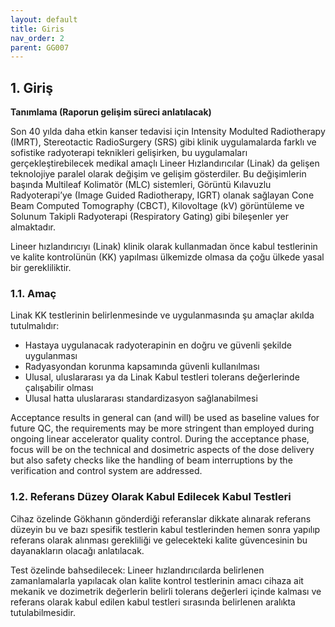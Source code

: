 ```yaml
---
layout: default
title: Giris
nav_order: 2
parent: GG007
---
```


## 1. Giriş

**Tanımlama (Raporun gelişim süreci anlatılacak)**

Son 40 yılda daha etkin kanser tedavisi için Intensity Modulted Radiotherapy (IMRT), Stereotactic RadioSurgery (SRS) gibi klinik uygulamalarda farklı ve sofistike radyoterapi teknikleri gelişirken, bu uygulamaları gerçekleştirebilecek medikal amaçlı Lineer Hızlandırıcılar (Linak) da gelişen teknolojiye paralel olarak değişim ve gelişim gösterdiler. Bu değişimlerin başında Multileaf Kolimatör (MLC) sistemleri, Görüntü Kılavuzlu Radyoterapi’ye (Image Guided Radiotherapy, IGRT) olanak sağlayan Cone Beam Computed Tomography (CBCT), Kilovoltage (kV) görüntüleme ve Solunum Takipli Radyoterapi (Respiratory Gating) gibi bileşenler yer almaktadır.

Lineer hızlandırıcıyı (Linak) klinik olarak kullanmadan önce kabul testlerinin ve kalite kontrolünün (KK) yapılması ülkemizde olmasa da çoğu ülkede yasal bir gerekliliktir.

### 1.1. Amaç

Linak KK testlerinin belirlenmesinde ve uygulanmasında şu amaçlar akılda tutulmalıdır:
* Hastaya uygulanacak radyoterapinin en doğru ve güvenli şekilde uygulanması
* Radyasyondan korunma kapsamında güvenli kullanılması
* Ulusal, uluslararası ya da Linak Kabul testleri tolerans değerlerinde çalışabilir olması
* Ulusal hatta uluslararası standardizasyon sağlanabilmesi

Acceptance results in general can (and will) be used as baseline values for future QC, the requirements may be more stringent than employed during ongoing linear accelerator quality control. During the acceptance phase, focus will be on the technical and dosimetric aspects of the dose delivery but also safety checks like the handling of beam interruptions by the verification and control system are addressed.

### 1.2.  Referans Düzey Olarak Kabul Edilecek Kabul Testleri

Cihaz özelinde Gökhanın gönderdiği referanslar dikkate alınarak referans düzeyin bu ve bazı spesifik testlerin kabul testlerinden hemen sonra yapılıp referans olarak alınması gerekliliği ve gelecekteki kalite güvencesinin bu dayanakların olacağı anlatılacak.

Test özelinde bahsedilecek: Lineer hızlandırıcılarda belirlenen zamanlamalarla yapılacak olan kalite kontrol testlerinin amacı cihaza ait mekanik ve dozimetrik değerlerin belirli tolerans değerleri içinde kalması ve referans olarak kabul edilen kabul testleri sırasında belirlenen aralıkta tutulabilmesidir.
